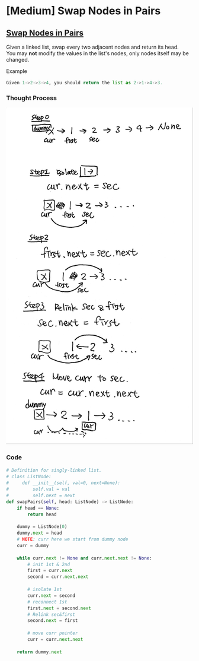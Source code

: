 # \[Medium\] Swap Nodes in Pairs

## [Swap Nodes in Pairs](https://leetcode.com/problems/swap-nodes-in-pairs/)

Given a linked list, swap every two adjacent nodes and return its head.  
You may **not** modify the values in the list's nodes, only nodes itself may be changed.

Example

```python
Given 1->2->3->4, you should return the list as 2->1->4->3.
```

### Thought Process

![](../../.gitbook/assets/swapnodes.jpg)

### Code

```python
# Definition for singly-linked list.
# class ListNode:
#     def __init__(self, val=0, next=None):
#         self.val = val
#         self.next = next
def swapPairs(self, head: ListNode) -> ListNode:
    if head == None:
        return head
        
    dummy = ListNode(0)
    dummy.next = head
    # NOTE: curr here we start from dummy node
    curr = dummy
    
    while curr.next != None and curr.next.next != None:
        # init 1st & 2nd
        first = curr.next
        second = curr.next.next
        
        # isolate 1st
        curr.next = second
        # reconnect 1st
        first.next = second.next
        # Relink sec&first
        second.next = first
        
        # move curr pointer
        curr = curr.next.next
        
    return dummy.next
        
```


